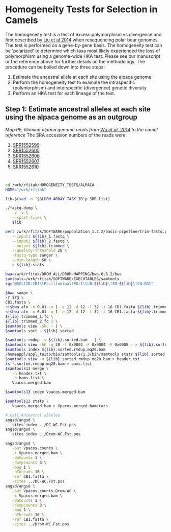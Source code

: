 # Homogeneity Tests for Selection in Camels
The homogeneity test is a test of excess polymorphism vs divergence and first described by [Liu et al 2014](http://dx.doi.org/10.1016/j.cell.2014.03.054) when resequencing polar bear genomes. The test is performed on a gene-by-gene basis. The homogeneity test can be 'polarized' to determine which taxa most likely experienced the loss of polymorphism using a genome-wide HKA test.  Please see our manuscript or the reference above for further details on the methodology.  The procedure can be boiled down into three steps:
1. Estimate the ancestral allele at each site using the alpaca genome
2. Perform the homogeneity test to examine the intraspecific (polymorphism) and interspecific (divergence) genetic diversity
3. Perform an HKA test for each lineage of the test.

## Step 1: Estimate ancestral alleles at each site using the alpaca genome as an outgroup

_Map PE, Illumina alpaca genome reads from [Wu et al. 2014](https://doi.org/10.1038/ncomms6188) to the camel reference_
The SRA accession numbers of the reads were:
1. [SRR1552599](https://www.ncbi.nlm.nih.gov/sra/?term=SRR1552599)
2. [SRR1552605](https://www.ncbi.nlm.nih.gov/sra/?term=SRR1552605)
3. [SRR1552606](https://www.ncbi.nlm.nih.gov/sra/?term=SRR1552606)
4. [SRR1552607](https://www.ncbi.nlm.nih.gov/sra/?term=SRR1552607)
5. [SRR1552610](https://www.ncbi.nlm.nih.gov/sra/?term=SRR1552610)

```bash


cd /wrk/rfitak/HOMOGENEITY_TESTS/ALPACA
HOME="/wrk/rfitak"

lib=$(sed -n "$SLURM_ARRAY_TASK_ID"p SRR.list)

./fastq-dump \
   -v -v \
   --split-files \
   $lib

perl /wrk/rfitak/SOFTWARE/popoolation_1.2.2/basic-pipeline/trim-fastq.pl \
   --input1 ${lib}_1.fastq \
   --input2 ${lib}_2.fastq \
   --output ${lib}.trimmed \
   --quality-threshold 20 \
   -fastq-type sanger \
   --min-length 50 \
   > ${lib}.stats

bwa=/wrk/rfitak/DROM_ALL/DROM-MAPPING/bwa-0.6.2/bwa
samtools=/wrk/rfitak/SOFTWARE/EXECUTABLES/samtools
rg="@RG\tID:CB1\tPL:illumina\tPU:1\tLB:${lib}\tSM:${lib}\tCN:BGI"

$bwa sampe \
-r $rg \
CB1.fasta \
<($bwa aln -n 0.01 -o 1 -e 12 -d 12 -l 32 -t 16 CB1.fasta ${lib}.trimmed_1.fq) \
<($bwa aln -n 0.01 -o 1 -e 12 -d 12 -l 32 -t 16 CB1.fasta ${lib}.trimmed_2.fq) \
${lib}.trimmed_1.fq \
${lib}.trimmed_2.fq | \
$samtools view -Shu - | \
$samtools sort - ${lib}.sorted

$samtools rmdup -s ${lib}.sorted.bam - | \
$samtools view -bh -q 20 -f 0x0002 -F 0x0004 -F 0x0008 - > ${lib}.sorted.rmdup.mq20.bam
$samtools index ${lib}.sorted.rmdup.mq20.bam
/homeappl/appl_taito/bio/samtools/1.3/bin/samtools stats ${lib}.sorted.rmdup.mq20.bam > ${lib}.bamstats
$samtools view -H ${lib}.sorted.rmdup.mq20.bam > header.txt
ls *.sorted.rmdup.mq20.bam > bams.list
$samtools13 merge \
   -h header.txt \
   -b bams.list \
   Vpacos.merged.bam

$samtools13 index Vpacos.merged.bam

$samtools13 stats \
   Vpacos.merged.bam > Vpacos.merged.bamstats

# Call Ancestral alleles
angsd/angsd \
   sites index ../DC-WC.Fst.pos
angsd/angsd \
   sites index ../Drom-WC.Fst.pos

angsd/angsd \
   -out Vpacos.counts \
   -i Vpacos.merged.bam \
   -doCounts 1 \
   -dumpCounts 3 \
   -baq 1 \
   -nThreads 16 \
   -ref CB1.fasta \
   -sites ../DC-WC.Fst.pos
angsd/angsd \
   -out Vpacos.counts.Drom-WC \
   -i Vpacos.merged.bam \
   -doCounts 1 \
   -dumpCounts 3 \
   -baq 1 \
   -nThreads 16 \
   -ref CB1.fasta \
   -sites ../Drom-WC.Fst.pos

```
